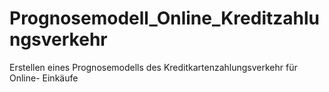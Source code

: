# Prognosemodell_Online_Kreditzahlungsverkehr
Erstellen eines Prognosemodells des Kreditkartenzahlungsverkehr für Online- Einkäufe
